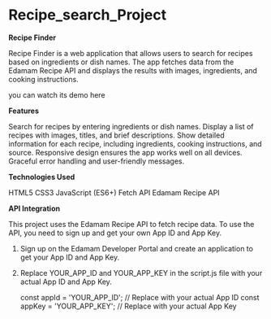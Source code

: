 # Recipe_search_Project

**Recipe Finder**

Recipe Finder is a web application that allows users to search for recipes based on ingredients or dish names.
The app fetches data from the Edamam Recipe API and displays the results with images, ingredients, and cooking instructions.

you can watch its demo here


**Features**

Search for recipes by entering ingredients or dish names.
Display a list of recipes with images, titles, and brief descriptions.
Show detailed information for each recipe, including ingredients, cooking instructions, and source.
Responsive design ensures the app works well on all devices.
Graceful error handling and user-friendly messages.

**Technologies Used**

HTML5
CSS3
JavaScript (ES6+)
Fetch API
Edamam Recipe API

**API Integration**

This project uses the Edamam Recipe API to fetch recipe data. To use the API, you need to sign up and get your own App ID and App Key.

1. Sign up on the Edamam Developer Portal and create an application to get your App ID and App Key.
2. Replace YOUR_APP_ID and YOUR_APP_KEY in the script.js file with your actual App ID and App Key.

   const appId = 'YOUR_APP_ID'; // Replace with your actual App ID
   const appKey = 'YOUR_APP_KEY'; // Replace with your actual App Key

